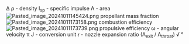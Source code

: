 Δ
ρ - density
I<sub>sp</sub> - specific impulse
A - area
![Pasted\_image\_20241011145424.png](pasted_image_20241011145424.png) propellant mass fraction
![Pasted\_image\_20241011173158.png](pasted_image_20241011173158.png) combustion efficiency
![Pasted\_image\_20241011173739.png](pasted_image_20241011173739.png) propulsive efficiency
ω - angular velocity
π
J - conversion unit
𝜖 - nozzle expansion ratio (A<sub>exit</sub> / A<sub>throat</sub>)
√
°
